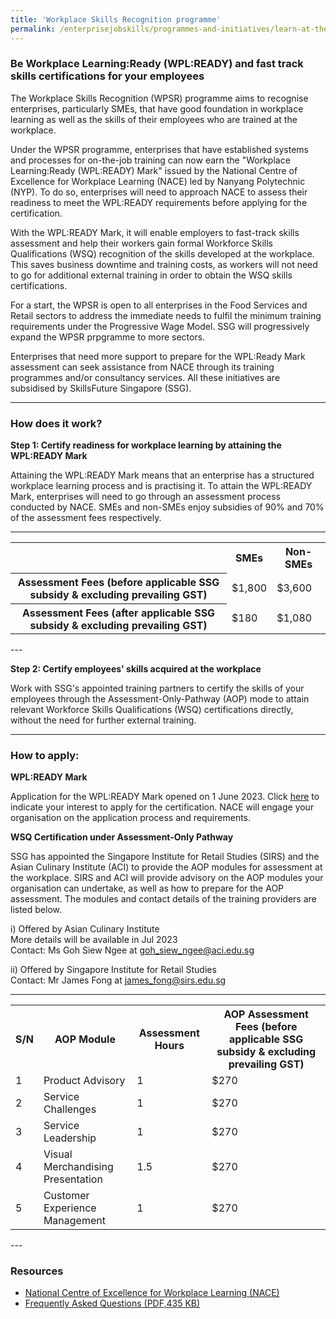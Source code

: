 ```yaml
---
title: 'Workplace Skills Recognition programme'
permalink: /enterprisejobskills/programmes-and-initiatives/learn-at-the-workplace/workplace-skills-recognition-programme/
---
```


### Be Workplace Learning:Ready (WPL:READY) and fast track skills certifications for your employees

The Workplace Skills Recognition (WPSR) programme aims to recognise enterprises, particularly SMEs, that have good foundation in workplace learning as well as the skills of their employees who are trained at the workplace.

Under the WPSR programme, enterprises that have established systems and processes for on-the-job training can now earn the "Workplace Learning:Ready (WPL:READY) Mark" issued by the National Centre of Excellence for Workplace Learning (NACE) led by Nanyang Polytechnic (NYP). To do so, enterprises will need to approach NACE to assess their readiness to meet the WPL:READY requirements before applying for the certification. 

With the WPL:READY Mark, it will enable employers to fast-track skills assessment and help their workers gain formal Workforce Skills Qualifications (WSQ) recognition of the skills developed at the workplace. This saves business downtime and training costs, as workers will not need to go for additional external training in order to obtain the WSQ skills certifications. 

For a start, the WPSR is open to all enterprises in the Food Services and Retail sectors to address the immediate needs to fulfil the minimum training requirements under the Progressive Wage Model. SSG will progressively expand the WPSR prpgramme  to more sectors. 

Enterprises that need more support to prepare for the WPL:Ready Mark assessment can seek assistance from NACE through its training programmes and/or consultancy services. All these initiatives are subsidised by SkillsFuture Singapore (SSG).

---

### How does it work?

**Step 1: Certify readiness for workplace learning by attaining the WPL:READY Mark**

Attaining the WPL:READY Mark means that an enterprise has a structured workplace learning process and is practising it. To attain the WPL:READY Mark, enterprises will need to go through an assessment process conducted by NACE. SMEs and non-SMEs enjoy subsidies of 90% and 70% of the assessment fees respectively. 

---

<table>
<tr>
<td></td>
<th><b>SMEs</b></th>
<th><b>Non-SMEs</b></th>
</tr>
<tr>
<th><b>Assessment Fees 
(before applicable SSG subsidy & excluding prevailing GST)</b></th>
<td>$1,800</td>
<td>$3,600</td>
</tr>
<tr>
<th><b>Assessment Fees 
(after applicable SSG subsidy & excluding prevailing GST)</b></th>
<td>$180</td>
<td>$1,080</td>
</tr>
<tr>
</tr>
</table>
---

**Step 2: Certify employees' skills acquired at the workplace**

Work with SSG's appointed training partners to certify the skills of your employees through the Assessment-Only-Pathway (AOP) mode to attain relevant Workforce Skills Qualifications (WSQ) certifications directly, without the need for further external training. 

---

### How to apply:

**WPL:READY Mark**

Application for the WPL:READY Mark opened on 1 June 2023. Click <a href="https://form.gov.sg/64649659cc8b6400116693fe" target="_blank" rel="noopener">here</a> to indicate your interest to apply for the certification. NACE will engage your organisation on the application process and requirements. 

**WSQ Certification under Assessment-Only Pathway**

SSG has appointed the Singapore Institute for Retail Studies (SIRS) and the Asian Culinary Institute (ACI) to provide the AOP modules for assessment at the workplace. SIRS and ACI will provide advisory on the AOP modules your organisation can undertake, as well as how to prepare for the AOP assessment. The modules and contact details of the training providers are listed below. 

i) Offered by Asian Culinary Institute<br>More details will be available in Jul 2023 <br>Contact: Ms Goh Siew Ngee at [goh_siew_ngee@aci.edu.sg](mailto:goh_siew_ngee@aci.edu.sg)

ii) Offered by Singapore Institute for Retail Studies <br>Contact: Mr James Fong at [james_fong@sirs.edu.sg](mailto:james_fong@sirs.edu.sg)

---

<table>
<tr>
<th><b>S/N</b></th>
<th><b>AOP Module</b></th>
<th><b>Assessment Hours</b></th>
<th><b>AOP Assessment Fees
(before applicable SSG subsidy & excluding prevailing GST)</b></th>
</tr>
<tr>
<td>1</td>
<td>Product Advisory</td>
<td>1</td>
<td>$270</td>
</tr>
<tr>
<td>2</td>
<td>Service Challenges</td>
<td>1</td>
<td>$270</td>
</tr>
<tr>
<td>3</td>
<td>Service Leadership</td>
<td>1</td>
<td>$270</td>
</tr>
<tr>
<td>4</td>
<td>Visual Merchandising Presentation</td>
<td>1.5</td>
<td>$270</td>
</tr>
<tr>
<td>5</td>
<td>Customer Experience Management</td>
<td>1</td>
<td>$270</td>
</tr>
<tr>
</tr>
</table>
---

### Resources

- <a href="https://www.nace.edu.sg/" target="_blank" rel="noopener">National Centre of Excellence for Workplace Learning (NACE)</a>
- <a href="/images/epjs/programmes-and-initiatives/learn-at-the-workplace/GoBiz_EPJS_WPSR FAQ_as at 22 May 2023_V03.pdf" target="_blank" rel="noopener">Frequently Asked Questions (PDF,435 KB)</a>

<script src="/jquery/jquery.min.js"></script>
<script src="/jquery/resize-tables.js"></script>
